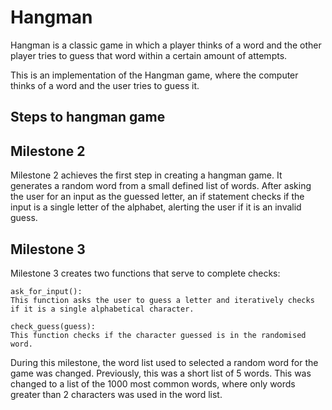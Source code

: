 # Hangman
Hangman is a classic game in which a player thinks of a word and the other player tries to guess that word within a certain amount of attempts.

This is an implementation of the Hangman game, where the computer thinks of a word and the user tries to guess it. 

## Steps to hangman game

## Milestone 2
Milestone 2 achieves the first step in creating a hangman game. It generates a random word from a small defined list of words. After asking the user for an input as the guessed letter, an if statement checks if the input is a  single letter of the alphabet, alerting the user if it is an invalid guess.

## Milestone 3
Milestone 3 creates two functions that serve to complete checks: 

    ask_for_input():
    This function asks the user to guess a letter and iteratively checks if it is a single alphabetical character. 

    check_guess(guess): 
    This function checks if the character guessed is in the randomised word. 

During this milestone, the word list used to selected a random word for the game was changed. Previously, this was a short list of 5 words. This was changed to a list of the 1000 most common words, where only words greater than 2 characters was used in the word list. 
